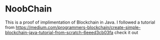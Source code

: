 # NoobChain
This is a proof of implimentation of Blockchain in Java.
I followed a tutorial from
https://medium.com/programmers-blockchain/create-simple-blockchain-java-tutorial-from-scratch-6eeed3cb03fa
 check it out

